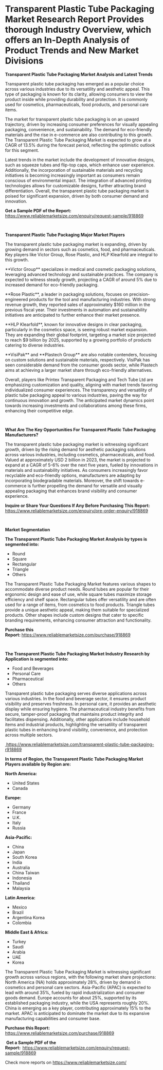 <p><h1>Transparent Plastic Tube Packaging Market Research Report Provides thorough Industry Overview, which offers an In-Depth Analysis of Product Trends and New Market Divisions</h1></p><p><strong>Transparent Plastic Tube Packaging Market Analysis and Latest Trends</strong></p>
<p><p>Transparent plastic tube packaging has emerged as a popular choice across various industries due to its versatility and aesthetic appeal. This type of packaging is known for its clarity, allowing consumers to view the product inside while providing durability and protection. It is commonly used for cosmetics, pharmaceuticals, food products, and personal care items.</p><p>The market for transparent plastic tube packaging is on an upward trajectory, driven by increasing consumer preferences for visually appealing packaging, convenience, and sustainability. The demand for eco-friendly materials and the rise in e-commerce are also contributing to this growth. The Transparent Plastic Tube Packaging Market is expected to grow at a CAGR of 13.5% during the forecast period, reflecting the optimistic outlook for this segment.</p><p>Latest trends in the market include the development of innovative designs, such as squeeze tubes and flip-top caps, which enhance user experience. Additionally, the incorporation of sustainable materials and recycling initiatives is becoming increasingly important as consumers remain conscious of environmental impact. The integration of advanced printing technologies allows for customizable designs, further attracting brand differentiation. Overall, the transparent plastic tube packaging market is poised for significant expansion, driven by both consumer demand and innovation.</p></p>
<p><strong>Get a Sample PDF of the Report:&nbsp;</strong> <a href="https://www.reliablemarketsize.com/enquiry/request-sample/918869?utm_campaign=2936&utm_medium=2&utm_source=Github&utm_content=ia&utm_term=02042025&utm_id=transparent-plastic-tube-packaging">https://www.reliablemarketsize.com/enquiry/request-sample/918869</a></p>
<p>&nbsp;</p>
<p><strong>Transparent Plastic Tube Packaging Major Market Players</strong></p>
<p><p>The transparent plastic tube packaging market is expanding, driven by growing demand in sectors such as cosmetics, food, and pharmaceuticals. Key players like Victor Group, Rose Plastic, and HLP Klearfold are integral to this growth. </p><p>**Victor Group** specializes in medical and cosmetic packaging solutions, leveraging advanced technology and sustainable practices. The company is expected to witness steady growth, projecting a CAGR of around 5% due to increased demand for eco-friendly packaging.</p><p>**Rose Plastic**, a leader in packaging solutions, focuses on precision-engineered products for the tool and manufacturing industries. With strong revenue growth, they reported sales of approximately $160 million in the previous fiscal year. Their investments in automation and sustainability initiatives are anticipated to further enhance their market presence.</p><p>**HLP Klearfold**, known for innovative designs in clear packaging, particularly in the cosmetics space, is seeing robust market expansion. They are expanding their global footprint, targeting a market size projected to reach $9 billion by 2025, supported by a growing portfolio of products catering to diverse industries.</p><p>**VisiPak** and **Plastech Group** are also notable contenders, focusing on custom solutions and sustainable materials, respectively. VisiPak has seen considerable demand from the consumer goods sector, while Plastech aims at achieving a larger market share through eco-friendly alternatives.</p><p>Overall, players like Printex Transparent Packaging and Tech Tube Ltd are emphasizing customization and quality, aligning with market trends favoring individualized consumer experiences. The transparency and versatility of plastic tube packaging appeal to various industries, paving the way for continuous innovation and growth. The anticipated market dynamics point towards increasing investments and collaborations among these firms, enhancing their competitive edge.</p></p>
<p>&nbsp;</p>
<p><strong>What Are The Key Opportunities For Transparent Plastic Tube Packaging Manufacturers?</strong></p>
<p><p>The transparent plastic tube packaging market is witnessing significant growth, driven by the rising demand for aesthetic packaging solutions across various industries, including cosmetics, pharmaceuticals, and food. Valued at approximately USD 2 billion in 2023, the market is projected to expand at a CAGR of 5-6% over the next five years, fueled by innovations in materials and sustainability initiatives. As consumers increasingly favor recyclable and eco-friendly options, manufacturers are adapting by incorporating biodegradable materials. Moreover, the shift towards e-commerce is further propelling the demand for versatile and visually appealing packaging that enhances brand visibility and consumer experience.</p></p>
<p><strong>Inquire or Share Your Questions If Any Before Purchasing This Report:</strong> <a href="https://www.reliablemarketsize.com/enquiry/pre-order-enquiry/918869?utm_campaign=2936&utm_medium=2&utm_source=Github&utm_content=ia&utm_term=02042025&utm_id=transparent-plastic-tube-packaging">https://www.reliablemarketsize.com/enquiry/pre-order-enquiry/918869</a></p>
<p>&nbsp;</p>
<p><strong>Market Segmentation</strong></p>
<p><strong>The Transparent Plastic Tube Packaging Market Analysis by types is segmented into:</strong></p>
<p><ul><li>Round</li><li>Square</li><li>Rectangular</li><li>Triangle</li><li>Others</li></ul></p>
<p><p>The Transparent Plastic Tube Packaging Market features various shapes to accommodate diverse product needs. Round tubes are popular for their ergonomic design and ease of use, while square tubes maximize storage efficiency and shelf space. Rectangular tubes offer versatility and are often used for a range of items, from cosmetics to food products. Triangle tubes provide a unique aesthetic appeal, making them suitable for specialized products. Other shapes include custom designs that cater to specific branding requirements, enhancing consumer attraction and functionality.</p></p>
<p><strong>Purchase this Report:&nbsp;</strong><a href="https://www.reliablemarketsize.com/purchase/918869?utm_campaign=2936&utm_medium=2&utm_source=Github&utm_content=ia&utm_term=02042025&utm_id=transparent-plastic-tube-packaging">https://www.reliablemarketsize.com/purchase/918869</a></p>
<p>&nbsp;</p>
<p><strong>The Transparent Plastic Tube Packaging Market Industry Research by Application is segmented into:</strong></p>
<p><ul><li>Food and Beverages</li><li>Personal Care</li><li>Pharmaceutical</li><li>Others</li></ul></p>
<p><p>Transparent plastic tube packaging serves diverse applications across various industries. In the food and beverage sector, it ensures product visibility and preserves freshness. In personal care, it provides an aesthetic display while ensuring hygiene. The pharmaceutical industry benefits from secure, tamper-proof packaging that maintains product integrity and facilitates dispensing. Additionally, other applications include household items and industrial products, highlighting the versatility of transparent plastic tubes in enhancing brand visibility, convenience, and protection across multiple sectors.</p></p>
<p><a href="https://www.reliablemarketsize.com/transparent-plastic-tube-packaging-r918869?utm_campaign=2936&utm_medium=2&utm_source=Github&utm_content=ia&utm_term=02042025&utm_id=transparent-plastic-tube-packaging">&nbsp;https://www.reliablemarketsize.com/transparent-plastic-tube-packaging-r918869</a></p>
<p><strong>In terms of Region, the Transparent Plastic Tube Packaging Market Players available by Region are:</strong></p>
<p>
    <p> <strong> North America: </strong>
        <ul>
            <li>United States</li>
            <li>Canada</li>
        </ul>
        </p> 
    <p> <strong> Europe: </strong>
        <ul>
            <li>Germany</li>
            <li>France</li>
            <li>U.K.</li>
            <li>Italy</li>
            <li>Russia</li>
        </ul>
        </p> 
    <p> <strong> Asia-Pacific: </strong>
        <ul>
            <li>China</li>
            <li>Japan</li>
            <li>South Korea</li>
            <li>India</li>
            <li>Australia</li>
            <li>China Taiwan</li>
            <li>Indonesia</li>
            <li>Thailand</li>
            <li>Malaysia</li>
        </ul>
        </p> 
    <p> <strong> Latin America: </strong>
        <ul>
            <li>Mexico</li>
            <li>Brazil</li>
            <li>Argentina Korea</li>
            <li>Colombia</li>
        </ul>
        </p> 
    <p> <strong> Middle East & Africa: </strong>
        <ul>
            <li>Turkey</li>
            <li>Saudi</li>
            <li>Arabia</li>
            <li>UAE</li>
            <li>Korea</li>
        </ul>
    </p>
    </p>
<p><p>The Transparent Plastic Tube Packaging Market is witnessing significant growth across various regions, with the following market share projections: North America (NA) holds approximately 28%, driven by demand in cosmetics and personal care sectors. Asia-Pacific (APAC) is expected to lead with around 35%, fueled by rapid industrialization and consumer goods demand. Europe accounts for about 25%, supported by its established packaging industry, while the USA represents roughly 20%. China is emerging as a key player, contributing approximately 15% to the market. APAC is anticipated to dominate the market due to its expansive manufacturing capabilities and consumer base.</p></p>
<p><strong>Purchase this Report: </strong><a href="https://www.reliablemarketsize.com/purchase/918869?utm_campaign=2936&utm_medium=2&utm_source=Github&utm_content=ia&utm_term=02042025&utm_id=transparent-plastic-tube-packaging">https://www.reliablemarketsize.com/purchase/918869</a></p>
<p>&nbsp;<strong>Get a Sample PDF of the Report:&nbsp;&nbsp;</strong><a href="https://www.reliablemarketsize.com/enquiry/request-sample/918869?utm_campaign=2936&utm_medium=2&utm_source=Github&utm_content=ia&utm_term=02042025&utm_id=transparent-plastic-tube-packaging">https://www.reliablemarketsize.com/enquiry/request-sample/918869</a></p>
<p><strong></strong></p>
<p>Check more reports on <a href="https://www.reliablemarketsize.com/?utm_campaign=2936&utm_medium=2&utm_source=Github&utm_content=ia&utm_term=02042025&utm_id=transparent-plastic-tube-packaging">https://www.reliablemarketsize.com/</a></p>